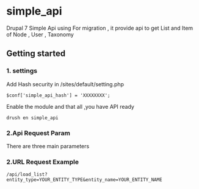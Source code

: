 # simple_api
Drupal 7 Simple Api using For migration , it provide api to get List and Item of Node , User , Taxonomy
## Getting started
### 1. settings
Add Hash security in /sites/default/setting.php
```
$conf['simple_api_hash'] = 'XXXXXXXX';
```
Enable the module and that all ,you have API ready
```
drush en simple_api
```
### 2.Api Request Param
There are three main parameters


### 2.URL Request Example
```
/api/load_list?entity_type=YOUR_ENTITY_TYPE&entity_name=YOUR_ENTITY_NAME
```
